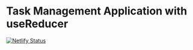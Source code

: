 # Task Management Application with useReducer
[![Netlify Status](https://api.netlify.com/api/v1/badges/6c13763a-0f8f-442e-9513-97ff600e6508/deploy-status)](https://app.netlify.com/sites/spectacular-crostata-5a1e89/deploys)
